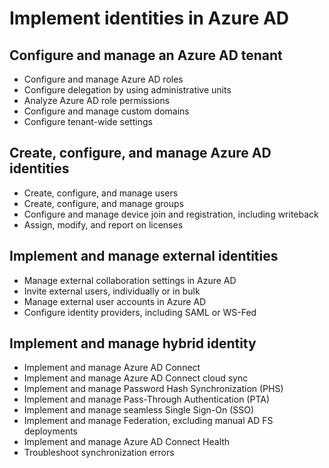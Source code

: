# Implement identities in Azure AD 
## Configure and manage an Azure AD tenant
- Configure and manage Azure AD roles
- Configure delegation by using administrative units
- Analyze Azure AD role permissions
- Configure and manage custom domains
- Configure tenant-wide settings

## Create, configure, and manage Azure AD identities
- Create, configure, and manage users
- Create, configure, and manage groups
- Configure and manage device join and registration, including writeback
- Assign, modify, and report on licenses

## Implement and manage external identities
- Manage external collaboration settings in Azure AD
- Invite external users, individually or in bulk
- Manage external user accounts in Azure AD
- Configure identity providers, including SAML or WS-Fed

## Implement and manage hybrid identity
- Implement and manage Azure AD Connect
- Implement and manage Azure AD Connect cloud sync
- Implement and manage Password Hash Synchronization (PHS)
- Implement and manage Pass-Through Authentication (PTA)
- Implement and manage seamless Single Sign-On (SSO)
- Implement and manage Federation, excluding manual AD FS deployments
- Implement and manage Azure AD Connect Health
- Troubleshoot synchronization errors